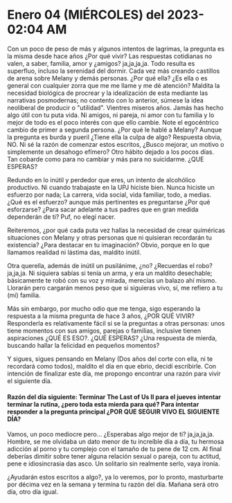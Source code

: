 # Enero 04 (MIÉRCOLES) del 2023- 02:04 AM

Con un poco de peso de más y algunos intentos de lagrimas, la pregunta es la misma desde hace años ¿Por qué vivir? Las respuestas cotidianas no valen, a saber, familia, amor y ¿amigos? ja,ja,ja,ja. Todo resulta es superfluo, incluso la serenidad del dormir. Cada vez más creando castillos de arena sobre Melany y demás personas. ¿Por qué ella? ¿Es ella o es general con cualquier zorra que me me llame y me dé atención? Maldita la necesidad biológica de procrear y la idealización de esta mediante las narrativas posmodernas; no contento con lo anterior, súmese la idea neoliberal de producir o "utilidad". Vientres miseros años. Jamás has hecho algo útil con tu puta vida. Ni amigos, ni pareja, ni amor con tu familia y lo mejor de todo es el poco interés con que ello cambie. Note el egocéntrico cambio de primer a segunda persona. ¿Por qué le hablé a Melany? Aunque la pregunta es burda y pueril ¿Tiene ella la culpa de algo? Respuesta obvia, NO.  Ni sé la razón de comenzar estos escritos, ¿Busco mejorar, un motivo o simplemente un desahogo efímero? Otro hábito dejado a los pocos días. Tan cobarde como para no cambiar y más para no suicidarme. ¿QUE ESPERAS?



Redundo en lo inútil y perdedor que eres, un intento de alcohólico productivo. Ni cuando trabajaste en la UPJ hiciste bien. Nunca hiciste un esfuerzo por nada; La carrera,  vida social, vida familiar, todo, a medias.  ¿Qué es el esfuerzo? aunque más pertinentes es preguntarse ¿Por qué esforzarse? ¿Para sacar adelante a tus padres que en gran medida dependerán de ti? Puf, no elegí nacer. 



Reiteremos, ¿por qué cada puta vez hallas la necesidad de crear quiméricas situaciones con Melany y otras personas que ni quisieran recordarán tu existencia? ¿Para destacar en tu imaginación? Obvio, porque en lo que llamamos realidad ni lástima das, maldito inútil. 



Otra querella, además de inútil un pusilánime, ¿no? ¿Recuerdas el robo? ja,ja,ja. Ni siquiera sabías si tenía un arma, y era un maldito desechable; básicamente te robó con su voz y mirada, merecías un balazo ahí mismo. Llorarán pero cargarán menos peso que si siguieras vivo, sí, me refiero a tu (mí) familia. 



Más sin embargo, por mucho odio que me tenga, sigo esperando la respuesta a la misma pregunta de hace 3 años, ¿POR QUÉ VIVIR? Responderla es relativamente fácil si se la preguntas a otras personas: unos tiene momentos con sus amigos, parejas o familias, inclusive tienen aspiraciones ¿QUÉ ES ESO?. ¿QUÉ ESPERAS? ¿Una respuesta de mierda, buscando hallar la felicidad en pequeños momentos? 

Y sigues, sigues pensando en Melany (Dos años del corte con ella, ni te recordará como todos), maldito el día en que ebrio, decidí escribirle. Con intención de finalizar este día, me propongo encontrar una razón para vivir el siguiente día. 

#### Razón del día siguiente: Terminar The Last of Us II para el jueves intentar terminar la rutina, ¿pero toda esta mierda para qué? Para intentar responder a la pregunta principal ¿POR QUE SEGUIR VIVO EL SIGUIENTE DÍA?

Vamos, un poco mediocre pero... ¿Esperabas algo mejor de ti? ja,ja,ja,ja.  Hombre, se me olvidaba un dato menor de tu increíble día a día, tu hermosa adicción al porno y tu complejo con el tamaño de tu pene de 12 cm. Al final deberías  dimitir sobre tener alguna relación sexual  o pareja, con tu actitud, pene e idiosincrasia  das asco. Un solitario sin realmente serlo, vaya ironía. 

¿Ayudarán estos escritos a algo?, ya lo veremos, por lo pronto, masturbarte por décima vez  en la semana y termina tu razón del día. Mañana será otro día, otro día igual. 

